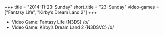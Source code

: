 +++
title = "2014-11-23: Sunday"
short_title = "23: Sunday"
video-games = ["Fantasy Life", "Kirby’s Dream Land 2"]
+++


* Video Game: Fantasy Life {N3DS} /b/
* Video Game: Kirby’s Dream Land 2 {N3DSVC} /b/